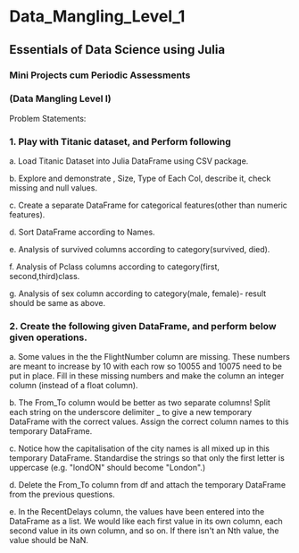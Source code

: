 # Data_Mangling_Level_1

## **Essentials of Data Science using Julia**
### Mini Projects cum Periodic Assessments
###       (Data Mangling Level I)

Problem Statements:

### **1. Play with Titanic dataset, and Perform following**

a. Load Titanic Dataset into Julia DataFrame using CSV package.

b. Explore and demonstrate , Size, Type of Each Col, describe it, check
missing and null values.

c. Create a separate DataFrame for categorical features(other than
numeric features).

d. Sort DataFrame according to Names.

e. Analysis of survived columns according to category(survived, died).

f. Analysis of Pclass columns according to category(first,
second,third)class.

g. Analysis of sex column according to category(male, female)- result
should be same as above.

### **2. Create the following given DataFrame, and perform below given operations.**

a. Some values in the the FlightNumber column are missing. These
numbers are meant to increase by 10 with each row so 10055 and
10075 need to be put in place. Fill in these missing numbers and make
the column an integer column (instead of a float column).

b. The From_To column would be better as two separate columns! Split
each string on the underscore delimiter _ to give a new temporary
DataFrame with the correct values. Assign the correct column names
to this temporary DataFrame.

c. Notice how the capitalisation of the city names is all mixed up in this
temporary DataFrame. Standardise the strings so that only the first
letter is uppercase (e.g. "londON" should become "London".)

d. Delete the From_To column from df and attach the temporary
DataFrame from the previous questions.

e. In the RecentDelays column, the values have been entered into the
DataFrame as a list. We would like each first value in its own column,
each second value in its own column, and so on. If there isn't an Nth
value, the value should be NaN.

